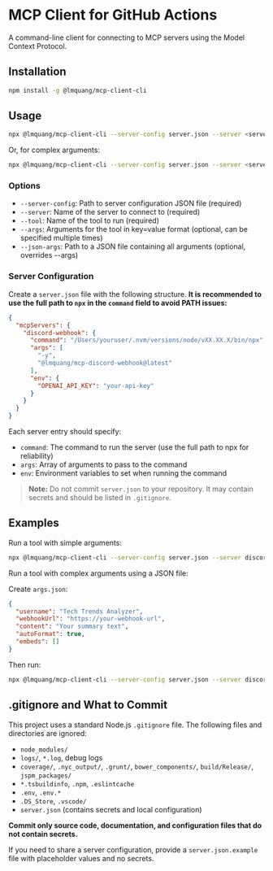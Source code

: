 # MCP Client for GitHub Actions

A command-line client for connecting to MCP servers using the Model Context Protocol.

## Installation

```bash
npm install -g @lmquang/mcp-client-cli
```

## Usage

```bash
npx @lmquang/mcp-client-cli --server-config server.json --server <server-name> --tool <tool-name> --args key1=value1 --args key2=value2
```

Or, for complex arguments:

```bash
npx @lmquang/mcp-client-cli --server-config server.json --server <server-name> --tool <tool-name> --json-args args.json
```

### Options

- `--server-config`: Path to server configuration JSON file (required)
- `--server`: Name of the server to connect to (required)
- `--tool`: Name of the tool to run (required)
- `--args`: Arguments for the tool in key=value format (optional, can be specified multiple times)
- `--json-args`: Path to a JSON file containing all arguments (optional, overrides --args)

### Server Configuration

Create a `server.json` file with the following structure. **It is recommended to use the full path to `npx` in the `command` field to avoid PATH issues:**

```json
{
  "mcpServers": {
    "discord-webhook": {
      "command": "/Users/youruser/.nvm/versions/node/vXX.XX.X/bin/npx",
      "args": [
        "-y",
        "@lmquang/mcp-discord-webhook@latest"
      ],
      "env": {
        "OPENAI_API_KEY": "your-api-key"
      }
    }
  }
}
```

Each server entry should specify:
- `command`: The command to run the server (use the full path to npx for reliability)
- `args`: Array of arguments to pass to the command
- `env`: Environment variables to set when running the command

> **Note:** Do not commit `server.json` to your repository. It may contain secrets and should be listed in `.gitignore`.

## Examples

Run a tool with simple arguments:

```bash
npx @lmquang/mcp-client-cli --server-config server.json --server discord-webhook --tool discord-send-embed --args username="Tech Trends Analyzer" --args webhookUrl="https://your-webhook-url" --args content="Your summary text" --args autoFormat=true --args embeds="[]"
```

Run a tool with complex arguments using a JSON file:

Create `args.json`:
```json
{
  "username": "Tech Trends Analyzer",
  "webhookUrl": "https://your-webhook-url",
  "content": "Your summary text",
  "autoFormat": true,
  "embeds": []
}
```

Then run:
```bash
npx @lmquang/mcp-client-cli --server-config server.json --server discord-webhook --tool discord-send-embed --json-args args.json
```

## .gitignore and What to Commit

This project uses a standard Node.js `.gitignore` file. The following files and directories are ignored:

- `node_modules/`
- `logs/`, `*.log`, debug logs
- `coverage/`, `.nyc_output/`, `.grunt/`, `bower_components/`, `build/Release/`, `jspm_packages/`
- `*.tsbuildinfo`, `.npm`, `.eslintcache`
- `.env`, `.env.*`
- `.DS_Store`, `.vscode/`
- `server.json` (contains secrets and local configuration)

**Commit only source code, documentation, and configuration files that do not contain secrets.**

If you need to share a server configuration, provide a `server.json.example` file with placeholder values and no secrets. 